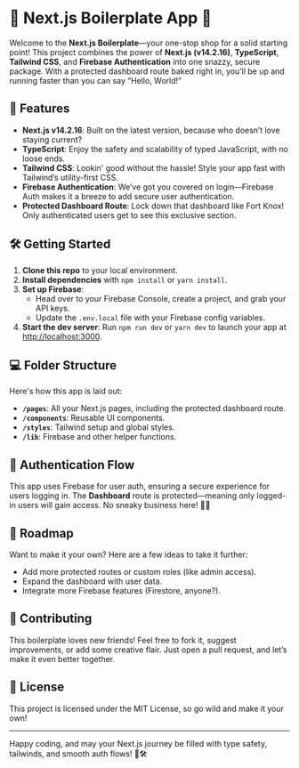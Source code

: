 # 🚀 Next.js Boilerplate App 🚀

Welcome to the **Next.js Boilerplate**—your one-stop shop for a solid starting point! This project combines the power of **Next.js (v14.2.16)**, **TypeScript**, **Tailwind CSS**, and **Firebase Authentication** into one snazzy, secure package. With a protected dashboard route baked right in, you’ll be up and running faster than you can say “Hello, World!”

## 🎉 Features

- **Next.js v14.2.16**: Built on the latest version, because who doesn’t love staying current?
- **TypeScript**: Enjoy the safety and scalability of typed JavaScript, with no loose ends.
- **Tailwind CSS**: Lookin' good without the hassle! Style your app fast with Tailwind’s utility-first CSS.
- **Firebase Authentication**: We’ve got you covered on login—Firebase Auth makes it a breeze to add secure user authentication.
- **Protected Dashboard Route**: Lock down that dashboard like Fort Knox! Only authenticated users get to see this exclusive section.

## 🛠 Getting Started

1. **Clone this repo** to your local environment.
2. **Install dependencies** with `npm install` or `yarn install`.
3. **Set up Firebase**:
   - Head over to your Firebase Console, create a project, and grab your API keys.
   - Update the `.env.local` file with your Firebase config variables.
4. **Start the dev server**: Run `npm run dev` or `yarn dev` to launch your app at [http://localhost:3000](http://localhost:3000).

## 💻 Folder Structure

Here's how this app is laid out:

- **`/pages`**: All your Next.js pages, including the protected dashboard route.
- **`/components`**: Reusable UI components.
- **`/styles`**: Tailwind setup and global styles.
- **`/lib`**: Firebase and other helper functions.

## 🔐 Authentication Flow

This app uses Firebase for user auth, ensuring a secure experience for users logging in. The **Dashboard** route is protected—meaning only logged-in users will gain access. No sneaky business here! 🕵️‍♂️

## 🚧 Roadmap

Want to make it your own? Here are a few ideas to take it further:

- Add more protected routes or custom roles (like admin access).
- Expand the dashboard with user data.
- Integrate more Firebase features (Firestore, anyone?).

## 🤝 Contributing

This boilerplate loves new friends! Feel free to fork it, suggest improvements, or add some creative flair. Just open a pull request, and let’s make it even better together.

## 📜 License

This project is licensed under the MIT License, so go wild and make it your own!

---

Happy coding, and may your Next.js journey be filled with type safety, tailwinds, and smooth auth flows! 🎨🛠
